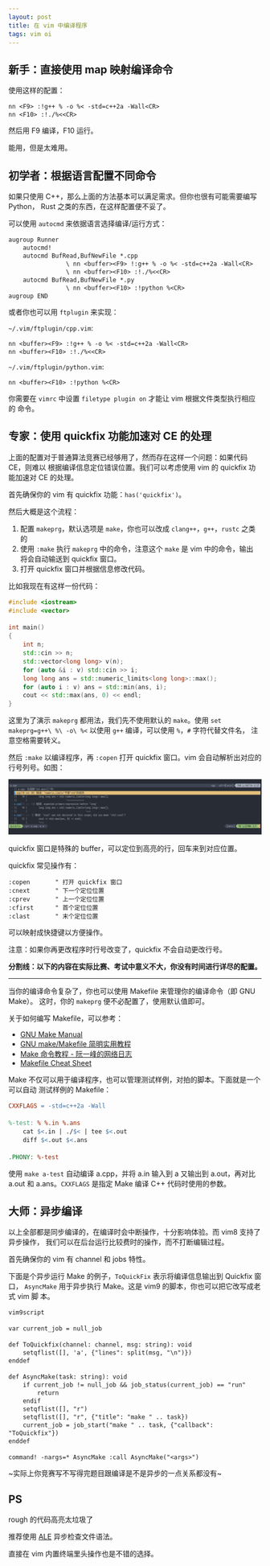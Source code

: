```yaml
---
layout: post
title: 在 vim 中编译程序
tags: vim oi
---
```


## 新手：直接使用 map 映射编译命令

使用这样的配置：

```vim
nn <F9> :!g++ % -o %< -std=c++2a -Wall<CR>
nn <F10> :!./%<<CR>
```

然后用 F9 编译，F10 运行。

能用，但是太难用。

## 初学者：根据语言配置不同命令

如果只使用 C++，那么上面的方法基本可以满足需求。但你也很有可能需要编写 Python，
Rust 之类的东西，在这样配置便不妥了。

可以使用 `autocmd` 来依据语言选择编译/运行方式：

```vim
augroup Runner
	autocmd!
	autocmd BufRead,BufNewFile *.cpp 
				\ nn <buffer><F9> !:g++ % -o %< -std=c++2a -Wall<CR> 
				\ nn <buffer><F10> :!./%<<CR>
	autocmd BufRead,BufNewFile *.py
				\ nn <buffer><F10> :!python %<CR>
augroup END
```

或者你也可以用 `ftplugin` 来实现：

`~/.vim/ftplugin/cpp.vim`: 

```vim
nn <buffer><F9> :!g++ % -o %< -std=c++2a -Wall<CR>
nn <buffer><F10> :!./%<<CR>
```

`~/.vim/ftplugin/python.vim`:

```vim
nn <buffer><F10> :!python %<CR>
```

你需要在 `vimrc` 中设置 `filetype plugin on` 才能让 vim 根据文件类型执行相应的
命令。

## 专家：使用 quickfix 功能加速对 CE 的处理

上面的配置对于普通算法竞赛已经够用了，然而存在这样一个问题：如果代码 CE，则难以
根据编译信息定位错误位置。我们可以考虑使用 vim 的 quickfix 功能加速对 CE 的处理。

首先确保你的 vim 有 quickfix 功能：`has('quickfix')`。

然后大概是这个流程：

1. 配置 `makeprg`，默认选项是 `make`，你也可以改成 `clang++`，`g++`，`rustc`
   之类的
2. 使用 `:make` 执行 `makeprg` 中的命令，注意这个 `make` 是 vim 中的命令，输出
   将会自动输送到 quickfix 窗口。
3. 打开 quickfix 窗口并根据信息修改代码。

比如我现在有这样一份代码：

```cpp
#include <iostream>
#include <vector>

int main()
{
	int n;
	std::cin >> n;
	std::vector<long long> v(n);
	for (auto &i : v) std::cin >> i;
	long long ans = std::numeric_limits<long long>::max();
	for (auto i : v) ans = std::min(ans, i);
	cout << std::max(ans, 0) << endl;
}
```

这里为了演示 `makeprg` 都用法，我们先不使用默认的 `make`。使用 `set
makeprg=g++\ %\ -o\ %<` 以使用 `g++` 编译，可以使用 `%`，`#` 字符代替文件名，
注意空格需要转义。

然后 `:make` 以编译程序，再 `:copen` 打开 quickfix 窗口。vim 会自动解析出对应的
行号列号。如图：

![quickfix](/assets/images/quickfix-169da6b1.png)

quickfix 窗口是特殊的 buffer，可以定位到高亮的行，回车来到对应位置。

quickfix 常见操作有：

```vim
:copen       " 打开 quickfix 窗口
:cnext       " 下一个定位位置
:cprev       " 上一个定位位置
:cfirst      " 首个定位位置
:clast       " 末个定位位置
```

可以映射成快捷键以方便操作。

注意：如果你再更改程序时行号改变了，quickfix 不会自动更改行号。

**分割线：以下的内容在实际比赛、考试中意义不大，你没有时间进行详尽的配置。**

<hr/>

当你的编译命令复杂了，你也可以使用 Makefile 来管理你的编译命令（即 GNU Make）。
这时，你的 `makeprg` 便不必配置了，使用默认值即可。

关于如何编写 Makefile，可以参考：

- [GNU Make Manual](https://www.gnu.org/software/make/manual/)
- [GNU make/Makefile
  简明实用教程](https://literaryno4.github.io/makefile_tutorial.html/)
- [Make 命令教程 -
  阮一峰的网络日志](https://ruanyifeng.com/blog/2015/02/make.html)
- [Makefile Cheat Sheet](https://bytes.usc.edu/cs104/wiki/makefile/)

Make 不仅可以用于编译程序，也可以管理测试样例，对拍的脚本。下面就是一个可以自动
测试样例的 Makefile：

```makefile
CXXFLAGS = -std=c++2a -Wall

%-test: % %.in %.ans
	cat $<.in | ./$< | tee $<.out
	diff $<.out $<.ans 

.PHONY: %-test
```

使用 `make a-test` 自动编译 a.cpp，并将 a.in 输入到 a 又输出到 a.out，再对比
a.out 和 a.ans。`CXXFLAGS` 是指定 Make 编译 C++ 代码时使用的参数。

## 大师：异步编译

以上全部都是同步编译的，在编译时会中断操作，十分影响体验。而 vim8 支持了异步操作，
我们可以在后台运行比较费时的操作，而不打断编辑过程。

首先确保你的 vim 有 channel 和 jobs 特性。

下面是个异步运行 Make 的例子，`ToQuickFix` 表示将编译信息输出到 Quickfix 窗口，
`AsyncMake` 用于异步执行 Make。这是 vim9 的脚本，你也可以把它改写成老式 vim 脚
本。

```vimscript
vim9script

var current_job = null_job

def ToQuickfix(channel: channel, msg: string): void
	setqflist([], 'a', {"lines": split(msg, "\n")})
enddef

def AsyncMake(task: string): void
	if current_job != null_job && job_status(current_job) == "run"
		return
	endif
	setqflist([], "r")
	setqflist([], "r", {"title": "make " .. task})
	current_job = job_start("make " .. task, {"callback": "ToQuickfix"})
enddef

command! -nargs=* AsyncMake :call AsyncMake("<args>")
```

~实际上你竞赛写不写得完题目跟编译是不是异步的一点关系都没有~

## PS

rough 的代码高亮太垃圾了

推荐使用 [ALE](https://github.com/dense-analysis/ale) 异步检查文件语法。

直接在 vim 内置终端里头操作也是不错的选择。

